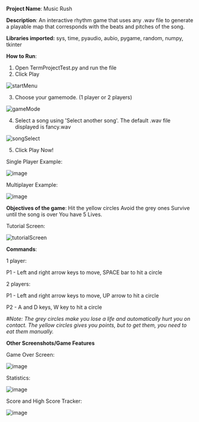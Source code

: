 **Project Name**: Music Rush

**Description**: An interactive rhythm game that uses any .wav file to generate a playable map that corresponds with the beats and pitches of the song.

**Libraries imported:** sys, time, pyaudio, aubio, pygame, random, numpy, tkinter

**How to Run**:

1. Open TermProjectTest.py and run the file
2. Click Play

![startMenu](https://user-images.githubusercontent.com/67389462/147394295-aede1728-58d1-4988-8e44-50dccb4d8816.png)

3. Choose your gamemode. (1 player or 2 players)

![gameMode](https://user-images.githubusercontent.com/67389462/147394296-1acebac9-5745-4bfe-926e-2517550aa652.png)

4. Select a song using 'Select another song'. The default .wav file displayed is fancy.wav

![songSelect](https://user-images.githubusercontent.com/67389462/147394303-87b8d1b3-8d0c-40c2-bcfe-920299e54f22.png)

5. Click Play Now!

Single Player Example:

![image](https://user-images.githubusercontent.com/67389462/147394308-f72e5451-e7e0-4730-84ff-9a44d91de76f.png)

Multiplayer Example:

![image](https://user-images.githubusercontent.com/67389462/147394468-fc419c6f-1a84-423d-96c7-48145e517b87.png)

**Objectives of the game**:
Hit the yellow circles
Avoid the grey ones
Survive until the song is over
You have 5 Lives.

Tutorial Screen: 

![tutorialScreen](https://user-images.githubusercontent.com/67389462/147394323-01e7ebdf-f6ad-492a-b238-673eee6adc98.png)

**Commands**:

1 player:

P1 - Left and right arrow keys to move, SPACE bar to hit a circle

2 players: 

P1 - Left and right arrow keys to move, UP arrow to hit a circle

P2 - A and D keys, W key to hit a circle

_#Note: The grey circles make you lose a life and automatically hurt you on contact.
       The yellow circles gives you points, but to get them, you need to eat them manually._
      
**Other Screenshots/Game Features**

Game Over Screen:

![image](https://user-images.githubusercontent.com/67389462/147394379-e551621b-ac6e-4a01-97a6-0c726212a8af.png)


Statistics:

![image](https://user-images.githubusercontent.com/67389462/147394400-ab7e8fea-d670-44f0-8264-ceac1e4fdcba.png)


Score and High Score Tracker:

![image](https://user-images.githubusercontent.com/67389462/147394411-000a9218-2aeb-4eae-a686-4f69697d098a.png)
